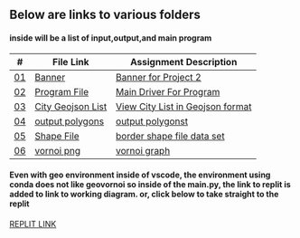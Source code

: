 
## Below are links to various folders
#### inside will be a list of input,output,and main program

|   #    | File Link       | Assignment Description                          |
|------- |-------------------|-------------------------------------------------|
| [01](.Banner) |  [Banner](./Banner) | [ Banner for Project 2](./Banner)|
| [02](.main.py) |  [Program File](./main.py) | [ Main Driver For Program](./main.py)|
| [03](.cities.geojson) |  [City Geojson List](./cities.geojson) | [View City List in Geojson format](./cities.geojson)|
| [04](.PointsInPolys.json) |  [output polygons](./PointsInPolys.json) | [output polygonst](./PointsInPolys.json)|
| [05](.us_border_shp) |  [Shape File](./us_border_shp) | [border shape file data set](./us_border_shp)|
| [06](.graph.png) |  [vornoi png](./graph.png) | [vornoi graph](./graph.png)|

#### Even with geo environment inside of vscode, the environment using conda does not like geovornoi so inside of the main.py, the link to replit is added to link to working diagram. or, click below to take straight to the replit

[REPLIT LINK](https://replit.com/@ethancoyle71/stuff#main.py)

